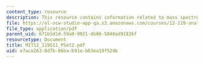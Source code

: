 ```yaml
---
content_type: resource
description: This resource contains information related to mass spectrometry.
file: https://ol-ocw-studio-app-qa.s3.amazonaws.com/courses/12-119-analytical-techniques-for-studying-environmental-and-geologic-samples-spring-2011/e7ace2638d7b86bab91eb63ea19f524b_MIT12_119S11_PSet2.pdf
file_type: application/pdf
parent_uid: 671b5d1d-59a0-9921-8b06-5040ad91826f
resourcetype: Document
title: MIT12_119S11_PSet2.pdf
uid: e7ace263-8d7b-86ba-b91e-b63ea19f524b
---
```

